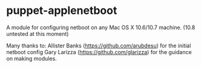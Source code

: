 puppet-applenetboot
============

A module for configuring netboot on any Mac OS X 10.6/10.7 machine. (10.8 untested at this moment)

Many thanks to:
Allister Banks (https://github.com/arubdesu) for the initial netboot config
Gary Larizza (https://github.com/glarizza) for the guidance on making modules.
